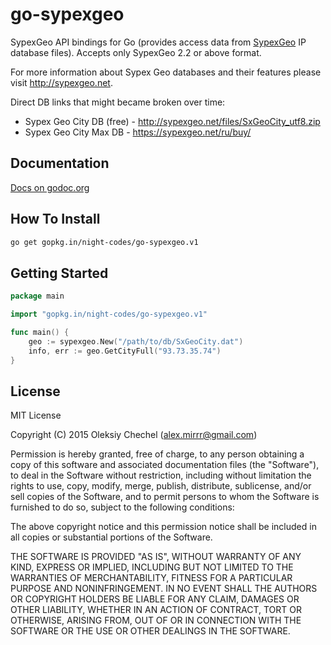 # go-sypexgeo
SypexGeo API bindings for Go (provides access data from [SypexGeo](https://sypexgeo.net/) IP database files). Accepts only SypexGeo 2.2 or above format.
   
For more information about Sypex Geo databases and their features please visit http://sypexgeo.net.

Direct DB links that might became broken over time:

  * Sypex Geo City DB (free) - http://sypexgeo.net/files/SxGeoCity_utf8.zip
  * Sypex Geo City Max DB - https://sypexgeo.net/ru/buy/


## Documentation
[Docs on godoc.org](https://godoc.org/gopkg.in/night-codes/go-sypexgeo.v1)   


## How To Install   
```bash
go get gopkg.in/night-codes/go-sypexgeo.v1
```

   

## Getting Started
```go
package main

import "gopkg.in/night-codes/go-sypexgeo.v1"

func main() {
    geo := sypexgeo.New("/path/to/db/SxGeoCity.dat")
    info, err := geo.GetCityFull("93.73.35.74")
}
```


## License
   
MIT License   
   
Copyright (C) 2015 Oleksiy Chechel (alex.mirrr@gmail.com)   
   
Permission is hereby granted, free of charge, to any person obtaining a copy of this software and associated documentation files (the "Software"), to deal in the Software without restriction, including without limitation the rights to use, copy, modify, merge, publish, distribute, sublicense, and/or sell copies of the Software, and to permit persons to whom the Software is furnished to do so, subject to the following conditions:   
   
The above copyright notice and this permission notice shall be included in all copies or substantial portions of the Software.   
   
THE SOFTWARE IS PROVIDED "AS IS", WITHOUT WARRANTY OF ANY KIND, EXPRESS OR IMPLIED, INCLUDING BUT NOT LIMITED TO THE WARRANTIES OF MERCHANTABILITY, FITNESS FOR A PARTICULAR PURPOSE AND NONINFRINGEMENT. IN NO EVENT SHALL THE AUTHORS OR COPYRIGHT HOLDERS BE LIABLE FOR ANY CLAIM, DAMAGES OR OTHER LIABILITY, WHETHER IN AN ACTION OF CONTRACT, TORT OR OTHERWISE, ARISING FROM, OUT OF OR IN CONNECTION WITH THE SOFTWARE OR THE USE OR OTHER DEALINGS IN THE SOFTWARE.
